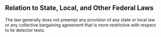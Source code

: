 ## Relation to State, Local, and Other Federal Laws

The law generally does not preempt any provision of any state or local law or any collective bargaining agreement that is more restrictive with respect to lie detector tests.